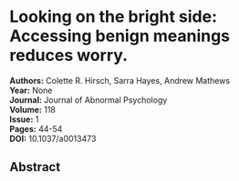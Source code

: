 # Looking on the bright side: Accessing benign meanings reduces worry.

**Authors:** Colette R. Hirsch, Sarra Hayes, Andrew Mathews  
**Year:** None  
**Journal:** Journal of Abnormal Psychology  
**Volume:** 118  
**Issue:** 1  
**Pages:** 44-54  
**DOI:** 10.1037/a0013473  

## Abstract


